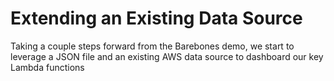 # Extending an Existing Data Source

Taking a couple steps forward from the Barebones demo, we start to leverage a JSON file and an existing AWS data source to dashboard our key Lambda functions